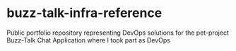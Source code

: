 # buzz-talk-infra-reference
Public portfolio repository representing DevOps solutions for the pet-project Buzz-Talk Chat Application where I took part as DevOps
